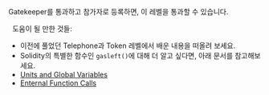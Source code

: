 Gatekeeper를 통과하고 참가자로 등록하면, 이 레벨을 통과할 수 있습니다.

&nbsp;
도움이 될 만한 것들:
* 이전에 풀었던 Telephone과 Token 레벨에서 배운 내용을 떠올려 보세요.
* Solidity의 특별한 함수인 `gasleft()`에 대해 더 알고 싶다면, 아래 문서를 참고해보세요.
* [Units and Global Variables](https://docs.soliditylang.org/en/v0.8.3/units-and-global-variables.html)
* [Enternal Function Calls](https://docs.soliditylang.org/en/v0.8.3/control-structures.html#external-function-calls)